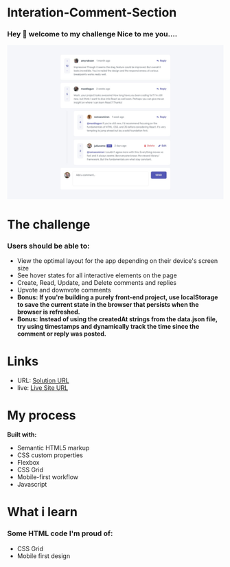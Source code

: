 # Interation-Comment-Section
### Hey :wave: welcome to my challenge Nice to me you.... 

![Interation comment section](/design/desktop-design.jpg)

# The challenge

### Users should be able to:

- View the optimal layout for the app depending on their device's screen size
- See hover states for all interactive elements on the page
- Create, Read, Update, and Delete comments and replies
- Upvote and downvote comments
- **Bonus: If you're building a purely front-end project, use localStorage to save the current state in the browser that persists when the browser is refreshed.**
- **Bonus: Instead of using the createdAt strings from the data.json file, try using timestamps and dynamically track the time since the comment or reply was posted.**

# Links
- URL: [Solution URL](https://github.com/tdmoree/Interation-Comment-Section.git)
- live: [Live Site URL]( https://tdmoree.github.io/Interation-Comment-Section/)

 # My process
 **Built with:**

   - Semantic HTML5 markup
   - CSS custom properties
   - Flexbox
   - CSS Grid
   - Mobile-first workflow
   - Javascript


# What i learn 

### Some HTML code I'm proud of:

- CSS Grid
- Mobile first design 



